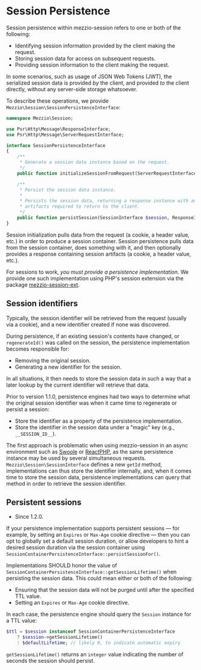 # Session Persistence

Session persistence within mezzio-session refers to one or both of the
following:

- Identifying session information provided by the client making the request.
- Storing session data for access on subsequent requests.
- Providing session information to the client making the request.

In some scenarios, such as usage of JSON Web Tokens (JWT), the serialized
session data is provided _by_ the client, and provided _to_ the client directly,
without any server-side storage whatsoever.

To describe these operations, we provide `Mezzio\Session\SessionPersistenceInterface`:

```php
namespace Mezzio\Session;

use Psr\Http\Message\ResponseInterface;
use Psr\Http\Message\ServerRequestInterface;

interface SessionPersistenceInterface
{
    /**
     * Generate a session data instance based on the request.
     */
    public function initializeSessionFromRequest(ServerRequestInterface $request) : SessionInterface;

    /**
     * Persist the session data instance.
     *
     * Persists the session data, returning a response instance with any
     * artifacts required to return to the client.
     */
    public function persistSession(SessionInterface $session, ResponseInterface $response) : ResponseInterface;
}
```

Session initialization pulls data from the request (a cookie, a header value,
etc.) in order to produce a session container. Session persistence pulls data
from the session container, does something with it, and then optionally provides
a response containing session artifacts (a cookie, a header value, etc.).

For sessions to work, _you must provide a persistence implementation_. We
provide one such implementation using PHP's session extension via the package
[mezzio-session-ext](https://github.com/mezzio/mezzio-session-ext).

## Session identifiers

Typically, the session identifier will be retrieved from the request (usually
via a cookie), and a new identifier created if none was discovered.

During persistence, if an existing session's contents have changed, or
`regenerateId()` was called on the session, the persistence implementation
becomes responsible for:

- Removing the original session.
- Generating a new identifier for the session.

In all situations, it then needs to store the session data in such a way that a
later lookup by the current identifier will retrieve that data.

Prior to version 1.1.0, persistence engines had two ways to determine what the
original session identifier was when it came time to regenerate or persist a
session:

- Store the identifier as a property of the persistence implementation.
- Store the identifier in the session data under a "magic" key (e.g.,
  `__SESSION_ID__`).

The first approach is problematic when using mezzio-session in an async
environment such as [Swoole](https://swoole.co.uk) or
[ReactPHP](https://reactphp.org), as the same persistence instance may be used
by several simultaneous requests. `Mezzio\Session\SessionInterface` defines a new
`getId` method, implementations can thus store the
identifier internally, and, when it comes time to store the session data,
persistence implementations can query that method in order to retrieve the
session identifier.

## Persistent sessions

- Since 1.2.0.

If your persistence implementation supports persistent sessions &mdash; for
example, by setting an `Expires` or `Max-Age` cookie directive &mdash; then you
can opt to globally set a default session duration, or allow developers to hint
a desired session duration via the session container using
`SessionContainerPersistenceInterface::persistSessionFor()`.

Implementations SHOULD honor the value of `SessionContainerPersistenceInterface::getSessionLifetime()`
when persisting the session data. This could mean either or both of the
following:

- Ensuring that the session data will not be purged until after the specified
  TTL value.
- Setting an `Expires` or `Max-Age` cookie directive.

In each case, the persistence engine should query the `Session` instance for a
TTL value:

```php
$ttl = $session instanceof SessionContainerPersistenceInterface
    ? $session->getSessionLifetime()
    : $defaultLifetime; // likely 0, to indicate automatic expiry
```

`getSessionLifetime()` returns an `integer` value indicating the number of
seconds the session should persist.
